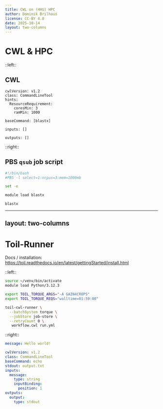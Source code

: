 ```yaml
---
title: CWL on (HHU) HPC
author: Dominik Brilhaus
license: CC-BY 4.0
date: 2025-10-14
layout: two-columns
---
```


# CWL & HPC

::left::

## CWL

```yml{4-7}
cwlVersion: v1.2
class: CommandLineTool
hints:
  ResourceRequirement:
    coresMin: 3
    ramMin: 1000

baseCommand: [blastx]

inputs: []

outputs: []
```

::right::

## PBS `qsub` job script

```bash {2}
#!/bin/bash
#PBS -l select=1:ncpus=3:mem=1000mb

set -e

module load blastx

blastx

```

---
layout: two-columns
---

# Toil-Runner

Docs / installation: https://toil.readthedocs.io/en/latest/gettingStarted/install.html

::left::

```bash
source ~/venv/bin/activate
module load Python/3.12.3

export TOIL_TORQUE_ARGS="-A GAIN4CROPS"
export TOIL_TORQUE_REQS="walltime=01:59:00"

toil-cwl-runner \
  --batchSystem torque \
  --jobStore job-store \
  --retryCount 0 \
   workflow.cwl run.yml
```

::right::

```yml [run.yml]
message: Hello world!
```

```yml [workflow.cwl]
cwlVersion: v1.2
class: CommandLineTool
baseCommand: echo
stdout: output.txt
inputs:
  message:
    type: string
    inputBinding:
      position: 1
outputs:
  output:
    type: stdout
```

<!-- ## HPC HHU

- TODO: conda mirrors

-->